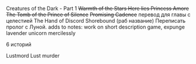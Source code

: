 Creatures of the Dark - Part 1
~~Warmth of the Stars
Here lies Princess Amore
The Tomb of the Prince of Silence~~
~~Promising Cadence~~
перевод для главы с целестией
The Hand of Discord 
Shorebound (раб название)
Переписать пролог с Луной. adds to notes: work on short description game, expunge lavender unicorn mercilessly

6 историй


Lustmord
Lust murder
